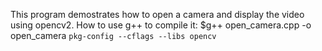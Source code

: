 This program demostrates how to open a camera and display the video using opencv2.
How to use g++ to compile it:
	$g++ open_camera.cpp -o open_camera `pkg-config --cflags --libs opencv`

